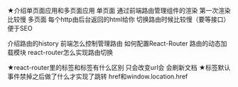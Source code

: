 ★介绍单页面应用和多页面应用
    单页面 通过前端路由管理组件的渲染 第一次渲染比较慢
    多页面 每个http由后台返回的html给你 切换路由时候比较慢（要等接口） 便于SEO
    
介绍路由的history
前端怎么控制管理路由
如何配置React-Router
路由的动态加载模块
react-router怎么实现路由切换

★react-router里的<Link>标签和<a>标签有什么区别
    <Link>只会改变url会
    <a>会刷新文档
★<a>标签默认事件禁掉之后做了什么才实现了跳转
    href和window.location.href
